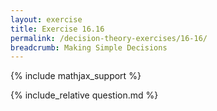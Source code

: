 ```yaml
---
layout: exercise
title: Exercise 16.16
permalink: /decision-theory-exercises/16-16/
breadcrumb: Making Simple Decisions
---
```


{% include mathjax_support %}

<div><i class="arrow-up" data-chapter="decision-theory-exercises" data-exercise="ex_16" data-rating="0"></i></div>
{% include_relative question.md %}
